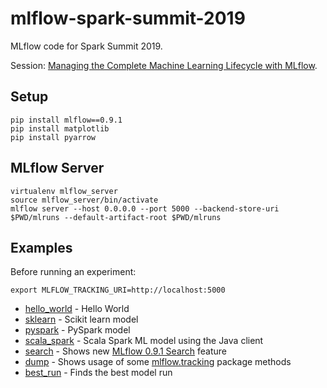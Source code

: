 # mlflow-spark-summit-2019

MLflow code for Spark Summit 2019.

Session: [Managing the Complete Machine Learning Lifecycle with MLflow](https://databricks.com/sparkaisummit/north-america/sessions-single-2019?id=183).

## Setup
```
pip install mlflow==0.9.1
pip install matplotlib
pip install pyarrow
```

## MLflow Server
```
virtualenv mlflow_server
source mlflow_server/bin/activate
mlflow server --host 0.0.0.0 --port 5000 --backend-store-uri $PWD/mlruns --default-artifact-root $PWD/mlruns
```

## Examples
Before running an experiment:
```
export MLFLOW_TRACKING_URI=http://localhost:5000
```

* [hello_world](hello_world) - Hello World
* [sklearn](sklearn) - Scikit learn model
* [pyspark](pyspark) - PySpark model
* [scala_spark](scala_spark) - Scala Spark ML model using the Java client
* [search](search) - Shows new [MLflow 0.9.1 Search](https://mlflow.org/docs/latest/search-syntax.html) feature
* [dump](dump) - Shows usage of some [mlflow.tracking](https://mlflow.org/docs/latest/python_api/mlflow.tracking.html) package methods
* [best_run](best_run) - Finds the best model run
